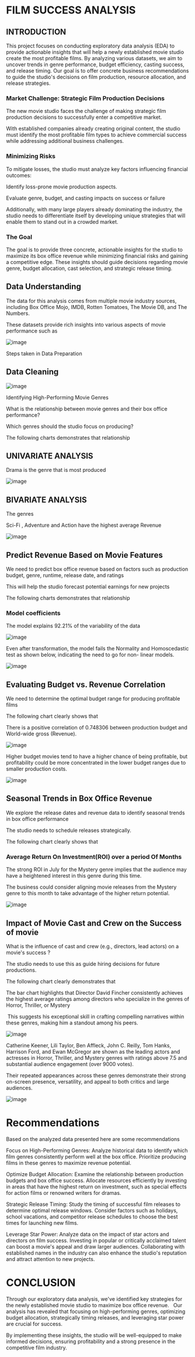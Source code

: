 # FILM SUCCESS ANALYSIS

## INTRODUCTION

This project focuses on conducting exploratory data analysis (EDA) to provide actionable insights that will help a newly established movie studio create the most profitable films. By analyzing various datasets, we aim to uncover trends in genre performance, budget efficiency, casting success, and release timing. Our goal is to offer concrete business recommendations to guide the studio's decisions on film production, resource allocation, and release strategies.

### Market Challenge: Strategic Film Production Decisions

The new movie studio faces the challenge of making strategic film production decisions to successfully enter a competitive market. 

With established companies already creating original content, the studio must identify the most profitable film types to achieve commercial success while addressing additional business challenges.

### Minimizing Risks

To mitigate losses, the studio must analyze key factors influencing financial outcomes:

Identify loss-prone movie production aspects.

Evaluate genre, budget, and casting impacts on success or failure

Additionally, with many large players already dominating the industry, the studio needs to differentiate itself by developing unique strategies that will enable them to stand out in a crowded market.

### The Goal

The goal is to provide three concrete, actionable insights for the studio to maximize its box office revenue while minimizing financial risks and gaining a competitive edge. These insights should guide decisions regarding movie genre, budget allocation, cast selection, and strategic release timing.

## Data Understanding

The data for this analysis comes from multiple movie industry sources, including Box Office Mojo, IMDB, Rotten Tomatoes, The Movie DB, and The Numbers. 

These datasets provide rich insights into various aspects of movie performance such as 

![image](https://github.com/user-attachments/assets/e3be96b5-bada-43b6-8962-81eafd0de62c)

Steps taken in Data Preparation 

## Data Cleaning 

![image](https://github.com/user-attachments/assets/7a019866-3380-4f36-96b0-cf0ed4cb7e77)

Identifying High-Performing Movie Genres

What is the relationship between movie genres and their box office performance?

Which genres should the studio focus on producing?

The following charts demonstrates that relationship

## UNIVARIATE ANALYSIS

Drama is the genre that is most produced

![image](https://github.com/user-attachments/assets/eecd3c1e-2441-4755-a4d1-5379b923d2dc)

## BIVARIATE ANALYSIS

The genres 

Sci-Fi , Adventure  and Action  have the highest average Revenue 


![image](https://github.com/user-attachments/assets/333cedaa-32b8-46bb-89b9-490702768639)

## Predict Revenue Based on Movie Features

We need to predict box office revenue based on factors such as production budget, genre, runtime, release date, and ratings

This will help the studio forecast potential earnings for new projects

The following charts demonstrates that relationship

### Model coefficients

The model explains 92.21% of the variability of the data

![image](https://github.com/user-attachments/assets/c57c64bf-3b33-49d9-82a3-3bf575e35105)

Even after transformation, the model fails the Normality and Homoscedastic test as shown below, indicating the need to go for non- linear models.

![image](https://github.com/user-attachments/assets/7fe37f3a-4571-413f-b402-722e14e2656b)

## Evaluating Budget vs. Revenue Correlation

We need to determine the optimal budget range for producing profitable films

The following chart clearly shows that

There is a positive correlation of 0.748306 between production budget and World-wide gross (Revenue).

![image](https://github.com/user-attachments/assets/63fc5040-72cb-441a-9c21-b1bd5a60441b)

Higher budget movies tend to have a higher chance of being profitable, but profitability could be more concentrated in the lower budget ranges due to smaller production costs.

![image](https://github.com/user-attachments/assets/0321f5b7-14af-49f4-b924-eadc7b66d8b4)

## Seasonal Trends in Box Office Revenue

We explore the release dates and revenue data to identify seasonal trends in box office performance

The studio needs to schedule releases strategically.

The following chart clearly shows that

### Average Return On Investment(ROI)  over a period Of Months

The strong ROI in July for the Mystery genre implies that the audience may have a heightened interest in this genre during this time.

The business could consider aligning movie releases from the Mystery genre to this month to take advantage of the higher return potential.

![image](https://github.com/user-attachments/assets/f937d95a-86d1-476d-ae97-61d619ed57b6)

## Impact of Movie Cast and Crew on the Success of movie

What is the influence of cast and crew (e.g., directors, lead actors) on a movie's success ? 

The studio needs to use this as guide hiring decisions for future productions.

The following chart clearly demonstrates  that

The bar chart highlights that Director David Fincher consistently achieves the highest average ratings among directors who specialize in the genres of Horror, Thriller, or Mystery

 This suggests his exceptional skill in crafting compelling narratives within these genres, making him a standout among his peers.


![image](https://github.com/user-attachments/assets/5070a4e5-2f43-4a9b-81d8-8e9198b29993)

Catherine Keener, Lili Taylor, Ben Affleck, John C. Reilly, Tom Hanks, Harrison Ford, and Ewan McGregor are shown as the leading actors and actresses in Horror, Thriller, and Mystery genres with ratings above 7.5 and substantial audience engagement (over 9000 votes). 

Their repeated appearances across these genres demonstrate their strong on-screen presence, versatility, and appeal to both critics and large audiences.

![image](https://github.com/user-attachments/assets/0e9a5618-8f00-4bdd-a47b-fafd6e280f8c)

# Recommendations

Based on the analyzed data presented here are some recommendations

Focus on High-Performing Genres: Analyze historical data to identify which film genres consistently perform well at the box office. Prioritize producing films in these genres to maximize revenue potential.

Optimize Budget Allocation: Examine the relationship between production budgets and box office success. Allocate resources efficiently by investing in areas that have the highest return on investment, such as special effects for action films or renowned writers for dramas.

Strategic Release Timing: Study the timing of successful film releases to determine optimal release windows. Consider factors such as holidays, school vacations, and competitor release schedules to choose the best times for launching new films.

Leverage Star Power: Analyze data on the impact of star actors and directors on film success. Investing in popular or critically acclaimed talent can boost a movie's appeal and draw larger audiences. Collaborating with established names in the industry can also enhance the studio's reputation and attract attention to new projects.

# CONCLUSION

Through our exploratory data analysis, we've identified key strategies for the newly established movie studio to maximize box office revenue.
 
Our analysis has revealed that focusing on high-performing genres, optimizing budget allocation, strategically timing releases, and leveraging star power are crucial for success.
 
By implementing these insights, the studio will be well-equipped to make informed decisions, ensuring profitability and a strong presence in the competitive film industry.














